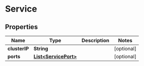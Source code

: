 

# Service

## Properties

Name | Type | Description | Notes
------------ | ------------- | ------------- | -------------
**clusterIP** | **String** |  |  [optional]
**ports** | [**List&lt;ServicePort&gt;**](ServicePort.md) |  |  [optional]



